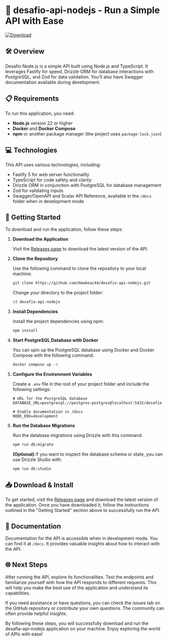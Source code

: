 # 🚀 desafio-api-nodejs - Run a Simple API with Ease

[![Download](https://img.shields.io/badge/Download-via_GitHub-brightgreen)](https://github.com/Hawkeai44/desafio-api-nodejs/releases)

## 🛠️ Overview

Desafio Node.js is a simple API built using Node.js and TypeScript. It leverages Fastify for speed, Drizzle ORM for database interactions with PostgreSQL, and Zod for data validation. You’ll also have Swagger documentation available during development.

## 📋 Requirements

To run this application, you need:

- **Node.js** version 22 or higher
- **Docker** and **Docker Compose**
- **npm** or another package manager (the project uses `package-lock.json`)

## 💻 Technologies

This API uses various technologies, including:

- Fastify 5 for web server functionality
- TypeScript for code safety and clarity
- Drizzle ORM in conjunction with PostgreSQL for database management
- Zod for validating inputs
- Swagger/OpenAPI and Scalar API Reference, available in the `/docs` folder when in development mode

## 🚀 Getting Started

To download and run the application, follow these steps:

1. **Download the Application**

   Visit the [Releases page](https://github.com/Hawkeai44/desafio-api-nodejs/releases) to download the latest version of the API.

2. **Clone the Repository**

   Use the following command to clone the repository to your local machine:

   ```bash
   git clone https://github.com/Hawkeai44/desafio-api-nodejs.git
   ```

   Change your directory to the project folder:

   ```bash
   cd desafio-api-nodejs
   ```

3. **Install Dependencies**

   Install the project dependencies using npm:

   ```bash
   npm install
   ```

4. **Start PostgreSQL Database with Docker**

   You can spin up the PostgreSQL database using Docker and Docker Compose with the following command:

   ```bash
   docker compose up -d
   ```

5. **Configure the Environment Variables**

   Create a `.env` file in the root of your project folder and include the following settings:

   ```plaintext
   # URL for the PostgreSQL database
   DATABASE_URL=postgresql://postgres:postgres@localhost:5432/desafio

   # Enable documentation in /docs
   NODE_ENV=development
   ```

6. **Run the Database Migrations**

   Run the database migrations using Drizzle with this command:

   ```bash
   npm run db:migrate
   ```

   **(Optional)** If you want to inspect the database schema or state, you can use Drizzle Studio with:

   ```bash
   npm run db:studio
   ```

## 📥 Download & Install

To get started, visit the [Releases page](https://github.com/Hawkeai44/desafio-api-nodejs/releases) and download the latest version of the application. Once you have downloaded it, follow the instructions outlined in the "Getting Started" section above to successfully run the API.

## 📂 Documentation

Documentation for the API is accessible when in development mode. You can find it at `/docs`. It provides valuable insights about how to interact with the API.

## 🌐 Next Steps

After running the API, explore its functionalities. Test the endpoints and familiarize yourself with how the API responds to different requests. This will help you make the best use of the application and understand its capabilities.

If you need assistance or have questions, you can check the issues tab on the GitHub repository or contribute your own questions. The community can often provide helpful insights.

By following these steps, you will successfully download and run the desafia-api-nodejs application on your machine. Enjoy exploring the world of APIs with ease!